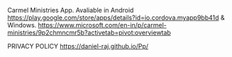 Carmel Ministries App.
Avaliable in Android
https://play.google.com/store/apps/details?id=io.cordova.myapp9bb41d
& Windows.
https://www.microsoft.com/en-in/p/carmel-ministries/9p2chmncmr5b?activetab=pivot:overviewtab


PRIVACY POLICY
https://daniel-raj.github.io/Pp/
